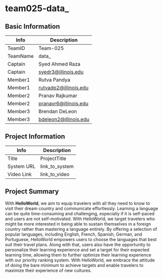 # team025-data_

## Basic Information

|   Info      |        Description     |
| ----------- | ---------------------- |
| TeamID      |        Team-025        |
| TeamName    |        data_           |
| Captain     |     Syed Ahmed Raza    |
| Captain     |  syedr3@illinois.edu  |
| Member1     |     Rutva Pandya       |
| Member1     |  rutvadp2@illinois.edu |
| Member2     |     Pranav Rajkumar    |
| Member2     |  pranavr6@illinois.edu |
| Member3     |     Brendan DeLeon     |
| Member3     |  bdeleon2@illinois.edu |

## Project Information

|   Info      |        Description     |
| ----------- | ---------------------- |
|  Title      |       ProjectTitle     |
| System URL  |      link_to_system    |
| Video Link  |      link_to_video     |

## Project Summary
With **HelloWorld**, we aim to equip travelers with all they need to know to visit their dream country and communicate effortlessly. Learning a language can be quite time-consuming and challenging, especially if it is self-paced and users are not self-motivated. With HelloWorld, we target travelers who might be more interested in being able to sustain themselves in a foreign country rather than mastering a language entirely. By offering a selection of popular languages, including English, French, Spanish, German, and Portuguese, HelloWorld empowers users to choose the languages that best suit their travel plans. Along with that, users also have the opportunity to personalize their learning experience and set a target for their expected learning time, allowing them to further optimize their learning experience with our priority ranking system. With HelloWorld, we embrace the attitude of doing the bare minimum to achieve targets and enable travelers to maximize their experience of new cultures.
